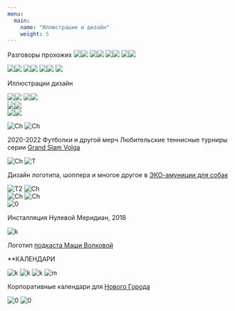 ```yaml
---
menu:
  main:
    name: "Иллюстрации и дизайн"
    weight: 5
---
```

Разговоры прохожих 
![](🧐.png)![](👍.png) 
![](🔥копия.png)![](✨копия.png) 
![](🤡.png)![](🤦.png) 
![](🤨.png)![](🤔.png) 

![](s01.jpg)![](s02.jpg)
![](s03.jpg)![](s04.jpg)
![](s001.jpg)![](s002.jpg)
![](s003.jpg)


Иллюстрации дизайн

![](01.png)![](617.png) 
![](637.png)![](659.png)  
![](828.png)![](893.png)  
![](908+.png)![](917+.png)  


![Ch](Chebo.png)
![Ch](ch2.png)

2020-2022 Футболки и другой мерч Любительские теннисные турниры серии [Grand Slam Volga](https://www.instagram.com/arutiunianopen/?hl=en)

![Ch](DD.png)
![T](T.png) 

Дизайн логотипа, шоппера и многое другое в [ЭКО-амуниции для собак](https://vk.com/dog_do_it)

![T2](T2.png)
![Ch](14j.png)  
![Ch](S.png)
![Ch](sk.png)  
![0](0.png)

Инсталляция Нулевой Меридиан, 2018

![k](K.png)

Логотип [подкаста Маши Волковой](https://uzelok.mave.digital/)


**КАЛЕНДАРИ

![k](CAL.png)
![k](CR.png)
![k](Calend.png)
![m](M.png)  

Корпоративные календари для [Нового Города](https://ng21.ru/)  

![0](B.png)
![0](L.png)






